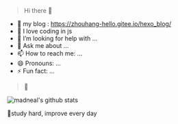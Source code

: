 > Hi there 👋
- 🔭 my blog : https://zhouhang-hello.gitee.io/hexo_blog/
- 🌱 I love coding in js
- 🤔 I’m looking for help with ...
- 💬 Ask me about ...
- 📫 How to reach me: ...
- 😄 Pronouns: ...
- ⚡ Fun fact: ...


> 🎯
> 
![madneal's github stats](https://github-readme-stats.vercel.app/api?username=madneal&show_icons=true&theme=radical)

👔study hard, improve every day
